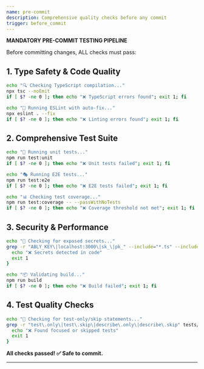```yaml
---
name: pre-commit
description: Comprehensive quality checks before any commit
trigger: before_commit
---
```


**MANDATORY PRE-COMMIT TESTING PIPELINE**

Before committing changes, ALL checks must pass:

## 1. Type Safety & Code Quality
```bash
echo "🔍 Checking TypeScript compilation..."
npx tsc --noEmit
if [ $? -ne 0 ]; then echo "❌ TypeScript errors found"; exit 1; fi

echo "🧹 Running ESLint with auto-fix..."
npx eslint . --fix
if [ $? -ne 0 ]; then echo "❌ Linting errors found"; exit 1; fi
```

## 2. Comprehensive Test Suite
```bash
echo "🧪 Running unit tests..."
npm run test:unit
if [ $? -ne 0 ]; then echo "❌ Unit tests failed"; exit 1; fi

echo "🎭 Running E2E tests..."
npm run test:e2e
if [ $? -ne 0 ]; then echo "❌ E2E tests failed"; exit 1; fi

echo "📊 Checking test coverage..."
npm run test:coverage -- --passWithNoTests
if [ $? -ne 0 ]; then echo "❌ Coverage threshold not met"; exit 1; fi
```

## 3. Security & Performance
```bash
echo "🔐 Checking for exposed secrets..."
grep -r "ABLY_KEY\|localhost:3000\|sk_\|pk_" --include="*.ts" --include="*.tsx" --exclude-dir=node_modules --exclude-dir=.next . && {
  echo "❌ Secrets detected in code"
  exit 1
}

echo "📦 Validating build..."
npm run build
if [ $? -ne 0 ]; then echo "❌ Build failed"; exit 1; fi
```

## 4. Test Quality Checks  
```bash
echo "🎯 Checking for test-only/skip statements..."
grep -r "test\.only\|test\.skip\|describe\.only\|describe\.skip" tests/ && {
  echo "❌ Found focused or skipped tests"
  exit 1
}
```

**All checks passed! ✅ Safe to commit.**

---